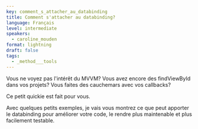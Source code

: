 ```yaml
---
key: comment_s_attacher_au_databinding
title: Comment s'attacher au databinding?
language: Français
level: intermediate
speakers:
  - caroline_mouden
format: lightning
draft: false
tags:
  - _method___tools
---
```

Vous ne voyez pas l'intérêt du MVVM? 
Vous avez encore des findViewById dans vos projets? 
Vous faites des cauchemars avec vos callbacks?

Ce petit quickie est fait pour vous.

Avec quelques petits exemples, je vais vous montrez ce que peut apporter le databinding pour améliorer votre code, le rendre plus maintenable et plus facilement testable.
